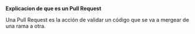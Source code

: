  **Explicacion de que es un Pull Request**

 Una Pull Request es la acción de validar un código que se va a mergear de una rama a otra. 